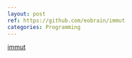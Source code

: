 ```yaml
---
layout: post
ref: https://github.com/eobrain/immut
categories: Programming
---
```



[immut](https://github.com/eobrain/immut)
